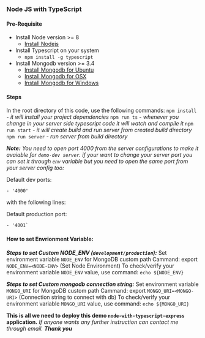 ### Node JS with TypeScript

#### Pre-Requisite
- Install Node version >= 8
     - [Install Nodejs](https://nodejs.org/en/)
- Install Typescript on your system
     -  `npm install -g typescript`
- Install Mongodb version >= 3.4
     - [Install Mongodb for Ubuntu](https://docs.mongodb.com/tutorials/install-mongodb-on-ubuntu/)
     -  [Install Mongodb for OSX](https://docs.mongodb.com/manual/tutorial/install-mongodb-on-os-x/)
     -  [Install Mongodb for Windows](https://docs.mongodb.com/manual/tutorial/install-mongodb-on-windows/)

#### Steps
In the root directory of this code, use the following commands:
`npm install` - _it will install your project dependencies_
`npm run ts` - _whenever you change in your server side typescript code it will watch and compile it_
`npm run start` - _it will create build and run server from created build directory_
`npm run server` - _run server from build directory_

_***Note:*** You need to open port 4000 from the server configurations to make it avaiable for `demo-dev server`. if your want to change your server port you can set it through `env` variable but you need to open the same port from your server config too:_

Default dev ports:

    - '4000'
with the following lines:

Default production port:

    - '4001`

#### How to set Envrionment Variable:

**_Steps to set Custom NODE_ENV (`development/production`):_**
Set environment variable `NODE_ENV` for MongoDB custom path
Cammand: export `NODE_ENV=<NODE-ENV>` (Set Node Environment)
To check/verify your environment variable `NODE_ENV` value, use command: `echo ${NODE_ENV}`

**_Steps to set Custom mongodb connection string:_**
Set environment variable `MONGO_URI` for MongoDB custom path
Cammand: export `MONGO_URI=<MONGO-URI>` (Connection string to connect with db)
To check/verify your environment variable `MONGO_URI` value, use command: `echo ${MONGO_URI}`

**This is all we need to deploy this demo `node-with-typescript-express` application.**
_If anyone wants any further instruction can contact me through email._
**_Thank you_**